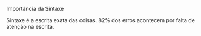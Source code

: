 Importância da Sintaxe

Sintaxe é a escrita exata das coisas.
82% dos erros acontecem por falta de atenção na escrita.